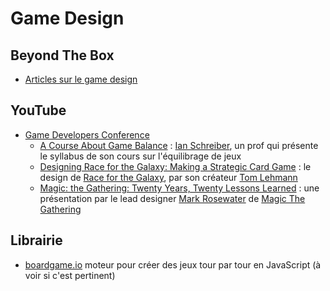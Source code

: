 # Game Design

## Beyond The Box
* [Articles sur le game design](https://beyondthebox.fr/articles/)

## YouTube
* [Game Developers Conference](https://www.youtube.com/c/Gdconf/featured)
  * [A Course About Game Balance](https://youtu.be/tR-9oXiytsk) : [Ian Schreiber](https://gamedesignconcepts.wordpress.com/2009/03/31/what-is-game-design-concepts/), un prof qui présente le syllabus de son cours sur l'équilibrage de jeux
  * [Designing Race for the Galaxy: Making a Strategic Card Game](https://youtu.be/JcyyeAww2wc) : le design de [Race for the Galaxy](https://boardgamegeek.com/boardgame/28143/race-galaxy), par son créateur [Tom Lehmann](https://boardgamegeek.com/boardgamedesigner/150/thomas-lehmann)
  * [Magic: the Gathering: Twenty Years, Twenty Lessons Learned](https://youtu.be/QHHg99hwQGY) : une présentation par le lead designer [Mark Rosewater](https://en.wikipedia.org/wiki/Mark_Rosewater) de [Magic The Gathering](https://boardgamegeek.com/boardgame/463/magic-gathering)

## Librairie
* [boardgame.io](https://github.com/boardgameio/boardgame.io) moteur pour créer des jeux tour par tour en JavaScript (à voir si c'est pertinent)
